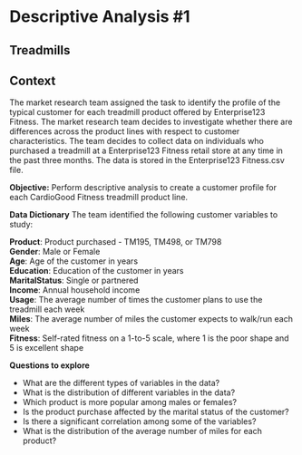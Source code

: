 # Descriptive Analysis #1
## Treadmills 
## Context
The market research team assigned the task to identify the profile of the typical customer for each treadmill product offered by Enterprise123 Fitness. The market research team decides to investigate whether there are differences across the product lines with respect to customer characteristics. The team decides to collect data on individuals who purchased a treadmill at a Enterprise123 Fitness retail store at any time in the past three months. The data is stored in the Enterprise123 Fitness.csv file.

**Objective:** Perform descriptive analysis to create a customer profile for each CardioGood Fitness treadmill product line.

**Data Dictionary**
The team identified the following customer variables to study:

**Product**: Product purchased - TM195, TM498, or TM798<br>
**Gender**: Male or Female<br>
**Age**: Age of the customer in years<br>
**Education**: Education of the customer in years<br>
**MaritalStatus**: Single or partnered<br>
**Income**: Annual household income<br>
**Usage**: The average number of times the customer plans to use the treadmill each week<br>
**Miles**: The average number of miles the customer expects to walk/run each week<br>
**Fitness**: Self-rated fitness on a 1-to-5 scale, where 1 is the poor shape and 5 is excellent shape<br>

**Questions to explore**

- What are the different types of variables in the data?
- What is the distribution of different variables in the data?
- Which product is more popular among males or females?
- Is the product purchase affected by the marital status of the customer?
- Is there a significant correlation among some of the variables?
- What is the distribution of the average number of miles for each product?
